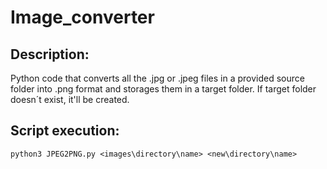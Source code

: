 # Image_converter
## Description:
Python code that converts all the .jpg or .jpeg files in a provided source folder into .png format and storages them in a target folder. If target folder doesn´t exist, it'll be created.
## Script execution:
``python3 JPEG2PNG.py <images\directory\name> <new\directory\name>``
